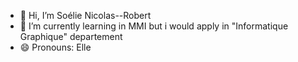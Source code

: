 - 👋 Hi, I’m Soélie Nicolas--Robert
- 🌱 I’m currently learning in MMI but i would apply in "Informatique Graphique" departement
- 😄 Pronouns: Elle


<!---
Soelie-nr/Soelie-nr is a ✨ special ✨ repository because its `README.md` (this file) appears on your GitHub profile.
You can click the Preview link to take a look at your changes.
--->

